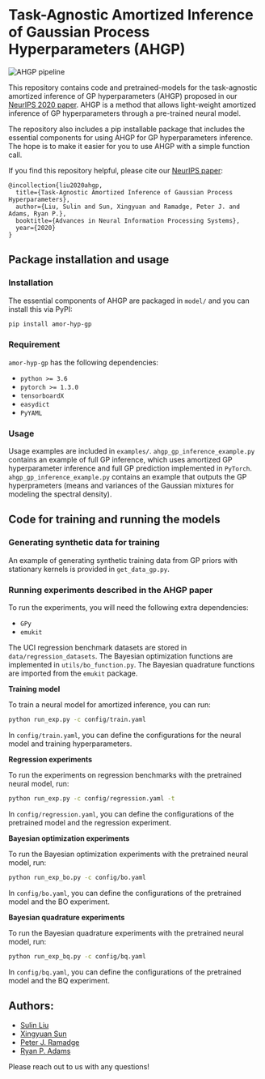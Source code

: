 # Task-Agnostic Amortized Inference of Gaussian Process Hyperparameters (AHGP)

![AHGP pipeline](https://raw.githubusercontent.com/PrincetonLIPS/AHGP/aux_files/pipeline.png)

This repository contains code and pretrained-models for the task-agnostic amortized inference of GP hyperparameters (AHGP) proposed in our [NeurIPS 2020 paper](https://papers.nips.cc/paper/2020/hash/f52db9f7c0ae7017ee41f63c2a7353bc-Abstract.html). AHGP is a method that allows light-weight amortized inference of GP hyperparameters through a pre-trained neural model.

The repository also includes a pip installable package that includes the essential components for using AHGP for GP hyperparameters inference. The hope is to make it easier for you to use AHGP with a simple function call.

If you find this repository helpful, please cite our [NeurIPS paper](https://papers.nips.cc/paper/2020/hash/f52db9f7c0ae7017ee41f63c2a7353bc-Abstract.html):
```
@incollection{liu2020ahgp,
  title={Task-Agnostic Amortized Inference of Gaussian Process Hyperparameters},
  author={Liu, Sulin and Sun, Xingyuan and Ramadge, Peter J. and Adams, Ryan P.},
  booktitle={Advances in Neural Information Processing Systems},
  year={2020}
}
```


## Package installation and usage

### Installation

The essential components of AHGP are packaged in `model/` and you can install this via PyPI:
```bash
pip install amor-hyp-gp
```

### Requirement

`amor-hyp-gp` has the following dependencies:
* `python >= 3.6`
* `pytorch >= 1.3.0`
* `tensorboardX`
* `easydict`
* `PyYAML`

### Usage

Usage examples are included in `examples/`. `ahgp_gp_inference_example.py` contains an example of full GP inference, which uses amortized GP hyperparameter inference and full GP prediction implemented in `PyTorch`. 
`ahgp_gp_inference_example.py` contains an example that outputs the GP hyperprameters (means and variances of the Gaussian mixtures for modeling the spectral density).

## Code for training and running the models

### Generating synthetic data for training
An example of generating synthetic training data from GP priors with stationary kernels is provided in `get_data_gp.py`.

### Running experiments described in the AHGP paper
To run the experiments, you will need the following extra dependencies:
* `GPy`
* `emukit`

The UCI regression benchmark datasets are stored in `data/regression_datasets`. The Bayesian optimization functions are implemented in `utils/bo_function.py`. The Bayesian quadrature functions are imported from the `emukit` package.

**Training model**

To train a neural model for amortized inference, you can run:
```bash
python run_exp.py -c config/train.yaml
```
In `config/train.yaml`, you can define the configurations for the neural model and training hyperparameters. 

**Regression experiments**

To run the experiments on regression benchmarks with the pretrained neural model, run:
```bash
python run_exp.py -c config/regression.yaml -t
```
In `config/regression.yaml`, you can define the configurations of the pretrained model and the regression experiment.

**Bayesian optimization experiments**

To run the Bayesian optimization experiments with the pretrained neural model, run:
```bash
python run_exp_bo.py -c config/bo.yaml
```
In `config/bo.yaml`, you can define the configurations of the pretrained model and the BO experiment.

**Bayesian quadrature experiments**

To run the Bayesian quadrature experiments with the pretrained neural model, run:
```bash
python run_exp_bq.py -c config/bq.yaml
```
In `config/bq.yaml`, you can define the configurations of the pretrained model and the BQ experiment.

## Authors:
* [Sulin Liu](https://liusulin.github.io/)
* [Xingyuan Sun](http://people.csail.mit.edu/xingyuan/)
* [Peter J. Ramadge](https://ee.princeton.edu/people/peter-j-ramadge)
* [Ryan P. Adams](https://www.cs.princeton.edu/~rpa/)

Please reach out to us with any questions! 